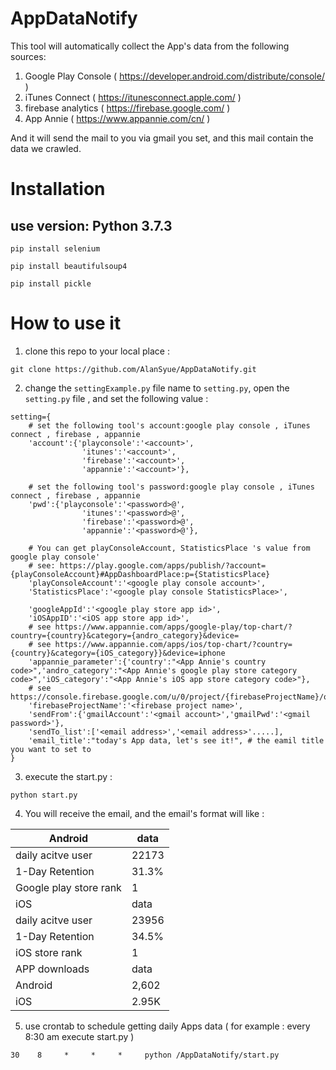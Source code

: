 # AppDataNotify
This tool will automatically collect the App's data from the following sources:
1. Google Play Console ( https://developer.android.com/distribute/console/ )
2. iTunes Connect ( https://itunesconnect.apple.com/ )
3. firebase analytics ( https://firebase.google.com/ )
4. App Annie ( https://www.appannie.com/cn/ )

And it will send the mail to you via gmail you set, and this mail contain the data we crawled.

# Installation
## use version: Python 3.7.3
```
pip install selenium
```
```
pip install beautifulsoup4
```
```
pip install pickle
```
# How to use it
1. clone this repo to your local place :
```
git clone https://github.com/AlanSyue/AppDataNotify.git
```
2. change the `settingExample.py` file name to `setting.py`,
open the `setting.py` file , and set the following value :
```
setting={
	# set the following tool's account:google play console , iTunes connect , firebase , appannie
	'account':{'playconsole':'<account>',
				'itunes':'<account>',
				'firebase':'<account>',
				'appannie':'<account>'},

	# set the following tool's password:google play console , iTunes connect , firebase , appannie
	'pwd':{'playconsole':'<password>@',
				'itunes':'<password>@',
				'firebase':'<password>@',
				'appannie':'<password>@'},

	# You can get playConsoleAccount, StatisticsPlace 's value from google play console'
	# see: https://play.google.com/apps/publish/?account={playConsoleAccount}#AppDashboardPlace:p={StatisticsPlace}
	'playConsoleAccount':'<google play console account>',
	'StatisticsPlace':'<google play console StatisticsPlace>',

	'googleAppId':'<google play store app id>',
	'iOSAppID':'<iOS app store app id>',
	# see https://www.appannie.com/apps/google-play/top-chart/?country={country}&category={andro_category}&device=
	# see https://www.appannie.com/apps/ios/top-chart/?country={country}&category={iOS_category}}&device=iphone
	'appannie_parameter':{'country':"<App Annie's country code>",'andro_category':"<App Annie's google play store category code>",'iOS_category':"<App Annie's iOS app store category code>"},
	# see https://console.firebase.google.com/u/0/project/{firebaseProjectName}/overview
	'firebaseProjectName':'<firebase project name>',
	'sendFrom':{'gmailAccount':'<gmail account>','gmailPwd':'<gmail password>'},
	'sendTo_list':['<email address>','<email address>'.....],
	'email_title':"today's App data, let's see it!", # the eamil title you want to set to 
}
```
3. execute the start.py :
```
python start.py
```
4. You will receive the email, and the email's format will like :

| Android                | data  |
|------------------------|-------|
| daily acitve user      | 22173 |
| 1-Day Retention        | 31.3% |
| Google play store rank | 1     |
| iOS                    | data  |
| daily acitve user      | 23956 |
| 1-Day Retention        | 34.5% |
| iOS store rank         | 1     |
| APP downloads          | data  |
| Android                | 2,602 |
| iOS                    | 2.95K |

5. use crontab to schedule getting daily Apps data ( for example : every 8:30 am execute start.py )
```
30    8     *     *     *     python /AppDataNotify/start.py
```
